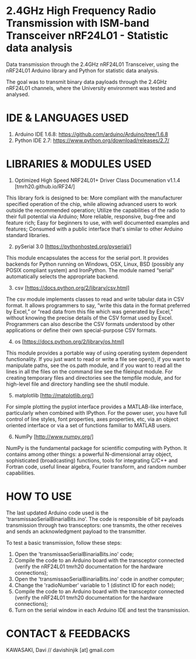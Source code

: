 # 2.4GHz High Frequency Radio Transmission with ISM-band Transceiver nRF24L01 - Statistic data analysis

Data transmission through the 2.4GHz nRF24L01 Transceiver, using the nRF24L01 Arduino library and Python for statistic data analysis.

The goal was to transmit binary data payloads through the 2.4GHz nRF24L01 channels, where the University environment was tested and analysed.

# IDE & LANGUAGES USED

1) Arduino IDE 1.6.8: https://github.com/arduino/Arduino/tree/1.6.8
2) Python IDE 2.7: https://www.python.org/download/releases/2.7/

# LIBRARIES & MODULES USED

1) Optimized High Speed NRF24L01+ Driver Class Documenation v1.1.4 [tmrh20.github.io/RF24/]

This library fork is designed to be: More compliant with the manufacturer specified operation of the chip, while allowing advanced users to work outside the recommended operation; Utilize the capabilities of the radio to their full potential via Arduino; More reliable, responsive, bug-free and feature rich; Easy for beginners to use, with well documented examples and features; Consumed with a public interface that's similar to other Arduino standard libraries.

2) pySerial 3.0 [https://pythonhosted.org/pyserial/]

This module encapsulates the access for the serial port. It provides backends for Python running on Windows, OSX, Linux, BSD (possibly any POSIX compliant system) and IronPython. The module named “serial” automatically selects the appropriate backend.

3) csv [https://docs.python.org/2/library/csv.html]

The csv module implements classes to read and write tabular data in CSV format. It allows programmers to say, “write this data in the format preferred by Excel,” or “read data from this file which was generated by Excel,” without knowing the precise details of the CSV format used by Excel. Programmers can also describe the CSV formats understood by other applications or define their own special-purpose CSV formats.

4) os [https://docs.python.org/2/library/os.html]

This module provides a portable way of using operating system dependent functionality. If you just want to read or write a file see open(), if you want to manipulate paths, see the os.path module, and if you want to read all the lines in all the files on the command line see the fileinput module. For creating temporary files and directories see the tempfile module, and for high-level file and directory handling see the shutil module.

5) matplotlib [http://matplotlib.org/]

For simple plotting the pyplot interface provides a MATLAB-like interface, particularly when combined with IPython. For the power user, you have full control of line styles, font properties, axes properties, etc, via an object oriented interface or via a set of functions familiar to MATLAB users.

6) NumPy [http://www.numpy.org/]

NumPy is the fundamental package for scientific computing with Python. It contains among other things: a powerful N-dimensional array object, sophisticated (broadcasting) functions, tools for integrating C/C++ and Fortran code, useful linear algebra, Fourier transform, and random number capabilities.

# HOW TO USE

The last updated Arduino code used is the 'transmissaoSerialBinariaBits.ino'. The code is responsible of bit payloads transmission through two transceptors: one transmits, the other receives and sends an acknowledgment payload to the transmitter.

To test a basic transmission, follow these steps:

1) Open the 'transmissaoSerialBinariaBits.ino' code;
2) Compile the code to an Arduino board with the transceptor connected (verify the nRF24L01 tmrh20 documentation for the hardware connections);
3) Open the 'transmissaoSerialBinariaBits.ino' code in another computer;
4) Change the 'radioNumber' variable to 1 (distinct ID for each node);
5) Compile the code to an Arduino board with the transceptor connected (verify the nRF24L01 tmrh20 documentation for the hardware connections);
6) Turn on the serial window in each Arduino IDE and test the transmission.

# CONTACT & FEEDBACKS

KAWASAKI, Davi // davishinjik [at] gmail.com